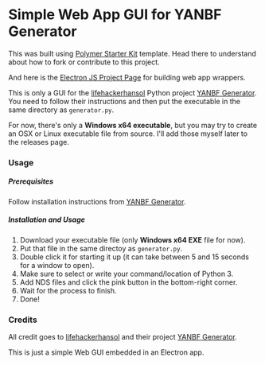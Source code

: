 # Simple Web App GUI for YANBF Generator



This was built using [Polymer Starter Kit](https://github.com/Polymer/polymer-starter-kit) template. Head there to understand about how to fork or contribute to this project.

And here is the [Electron JS Project Page](https://www.electronjs.org/) for building web app wrappers.

This is only a GUI for the [lifehackerhansol](https://github.com/lifehackerhansol) Python project [YANBF Generator](https://github.com/lifehackerhansol/YANBF). You need to follow their instructions and then put the executable in the same directory as `generator.py`.

For now, there's only a **Windows x64 executable**, but you may try to create an OSX or Linux executable file from source. I'll add those myself later to the releases page.  

### Usage

##### Prerequisites

Follow installation instructions from [YANBF Generator](https://github.com/lifehackerhansol/YANBF).


##### Installation and Usage

1. Download your executable file (only **Windows x64 EXE** file for now).
2. Put that file in the same directoy as `generator.py`.
3. Double click it for starting it up (it can take between 5 and 15 seconds for a window to open).
4. Make sure to select or write your command/location of Python 3.
4. Add NDS files and click the pink button in the bottom-right corner.
5. Wait for the process to finish.
6. Done!


### Credits

All credit goes to [lifehackerhansol](https://github.com/lifehackerhansol) and their project [YANBF Generator](https://github.com/lifehackerhansol/YANBF).

This is just a simple Web GUI embedded in an Electron app.